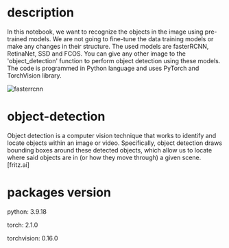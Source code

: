 # description
In this notebook, we want to recognize the objects in the image using pre-trained models. We are not going to fine-tune the data training models or make any changes in their structure. The used models are fasterRCNN, RetinaNet, SSD and FCOS. You can give any other image to the 'object_detection' function to perform object detection using these models. The code is programmed in Python language and uses PyTorch and TorchVision library.

![fasterrcnn](https://github.com/Amir-Hofo/object-detection-with-pre-trained-models/assets/156053468/ca1293c3-f7e4-48c5-b19f-1688f558c79f)


# object-detection
Object detection is a computer vision technique that works to identify and locate objects within an image or video. Specifically, object detection draws bounding boxes around these detected objects, which allow us to locate where said objects are in (or how they move through) a given scene. [fritz.ai]
# packages version
python: 3.9.18

torch: 2.1.0

torchvision: 0.16.0
